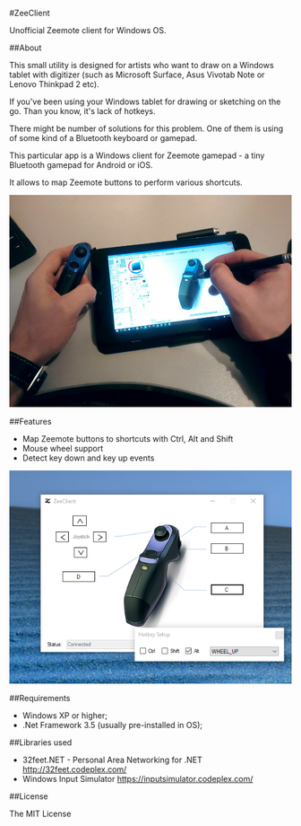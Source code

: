 #ZeeClient

Unofficial Zeemote client for Windows OS.

##About

This small utility is designed for artists who want to draw on a Windows tablet with digitizer (such as Microsoft Surface, Asus Vivotab Note or Lenovo Thinkpad 2 etc).

If you've been using your Windows tablet for drawing or sketching on the go. Than you know, it's lack of hotkeys.

There might be number of  solutions for this problem. One of them is using of some kind of a Bluetooth keyboard or gamepad.

This particular app is a Windows client for Zeemote gamepad - a tiny Bluetooth gamepad for Android or iOS.

It allows to map Zeemote buttons to perform various shortcuts.

![Screenshot](ZeeClient/Images/Demonstration.jpg)

##Features

- Map Zeemote buttons to shortcuts with Ctrl, Alt and Shift
- Mouse wheel support
- Detect key down and key up events

![Screenshot](ZeeClient/Images/Screenshot.png)

##Requirements

- Windows XP or higher;
- .Net Framework 3.5 (usually pre-installed in OS);

##Libraries used
- 32feet.NET - Personal Area Networking for .NET http://32feet.codeplex.com/
- Windows Input Simulator https://inputsimulator.codeplex.com/

##License

The MIT License